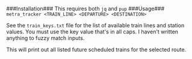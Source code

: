###Installation###
  This requires both `jq` and `pup`
###Usage###
 `metra_tracker <TRAIN_LINE> <DEPARTURE> <DESTINATION>`

 See the `train_keys.txt` file for the list of available train lines and
 station values. You must use the key value that's in all caps. I haven't
 written anything to fuzzy match inputs.

 This will print out all listed future scheduled trains for the selected route.
